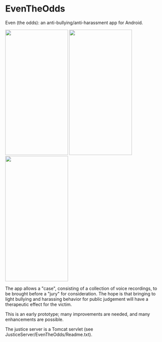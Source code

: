 # EvenTheOdds
Even (the odds): an anti-bullying/anti-harassment app for Android.

<img src="http://dialectek.com/EvenTheOdds/EvenTheOdds0.png" width="200" height="400" />

<img src="http://dialectek.com/EvenTheOdds/EvenTheOdds1.png" width="200" height="400" />

<img src="http://dialectek.com/EvenTheOdds/EvenTheOdds2.png" width="200" height="400" />

The app allows a "case", consisting of a collection of voice recordings, to be
brought before a "jury" for consideration. The hope is that bringing to light bullying and 
harassing behavior for public judgement will have a therapeutic effect for the victim.

This is an early prototype; many improvements are needed, and many enhancements are possible.

The justice server is a Tomcat servlet (see JusticeServer/EvenTheOdds/Readme.txt).



